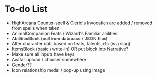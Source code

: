# To-do List
* HighArcana Counter-spell & Cleric's Invocation are added / removed from spells when taken
* AnimalCompanion Feats / Wizard's Familiar abilities
* AbilitiesBlock (pull from database / JSON files)
* Alter character data based on feats, talents, etc (is a slog)
* ItemsBlock (basic / write-in) OR put block into Narrative?
* Make sure all inputs have keys
* Avatar upload / chooser somewhere
* Gender??
* Icon relationship modal / pop-up using image

